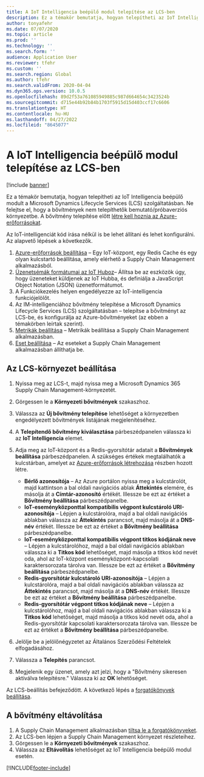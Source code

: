 ```yaml
---
title: A IoT Intelligencia beépülő modul telepítése az LCS-ben
description: Ez a témakör bemutatja, hogyan telepítheti az IoT Intelligencia beépülő modult a Microsoft Dynamics Lifecycle Services (LCS) szolgáltatásban.
author: tonyafehr
ms.date: 07/07/2020
ms.topic: article
ms.prod: ''
ms.technology: ''
ms.search.form: ''
audience: Application User
ms.reviewer: tfehr
ms.custom: ''
ms.search.region: Global
ms.author: tfehr
ms.search.validFrom: 2020-04-04
ms.dyn365.ops.version: 10.0.5
ms.openlocfilehash: 89d2f53a761085949885c987d664654c3423524b
ms.sourcegitcommit: d715e44b92b84b1703f5915d15d403ccf17c6606
ms.translationtype: HT
ms.contentlocale: hu-HU
ms.lasthandoff: 04/27/2022
ms.locfileid: "8645077"
---
```

# <a name="install-the-iot-intelligence-add-in-in-lcs"></a>A IoT Intelligencia beépülő modul telepítése az LCS-ben

[!include [banner](../../includes/banner.md)]

Ez a témakör bemutatja, hogyan telepítheti az IoT Intelligencia beépülő modult a Microsoft Dynamics Lifecycle Services (LCS) szolgáltatásban. Ne felejtse el, hogy a bővítmények nem telepíthetők bemutató/próbaverziós környezetbe. A bővítmény telepítése előtt [létre kell hoznia az Azure-erőforrásokat](iot-azure-setup.md).

Az IoT-intelligenciát kód írása nélkül is be lehet állítani és lehet konfigurálni. Az alapvető lépések a következők.

1. [Azure-erőforrások beállítása](iot-azure-setup.md) – Egy IoT-központ, egy Redis Cache és egy olyan kulcstartó beállítása, amely elérhető a Supply Chain Management alkalmazásból.
2. [Üzenetsémák formátumai az IoT Huboz](iot-schema-format.md)– Állítsa be az eszközök úgy, hogy üzeneteket küldjenek az IoT Hubba, és definiálja a JavaScript Object Notation (JSON) üzenetformátumot.
3. A Funkciókezelés helyen engedélyezze az IoT-intelligencia funkciójelölőt.
4. Az IM-intelligenciához bővítmény telepítése a Microsoft Dynamics Lifecycle Services (LCS) szolgáltatásban – telepítse a bővítményt az LCS-be, és konfigurálja az Azure-bővítményeket (az ebben a témakörben leírtak szerint).
5. [Metrikák beállítása](iot-metrics-setup.md) – Metrikák beállítása a Supply Chain Management alkalmazásban.
6. [Eset beállítása](iot-scenario-setup.md) – Az eseteket a Supply Chain Management alkalmazásban állíthatja be.

## <a name="set-up-the-lcs-environment"></a>Az LCS-környezet beállítása

1. Nyissa meg az LCS-t, majd nyissa meg a Microsoft Dynamics 365 Supply Chain Management-környezetét.
2. Görgessen le a **Környezeti bővítmények** szakaszhoz.
3. Válassza az **Új bővítmény telepítése** lehetőséget a környezetben engedélyezett bővítmények listájának megjelenítéséhez.
4. A **Telepítendő bővítmény kiválasztása** párbeszédpanelen válassza ki az **IoT Intelligencia** elemet.
5. Adja meg az IoT-központ és a Redis-gyorsítótár adatait a **Bővítmények beállítása** párbeszédpanelen. A szükséges értékek megtalálhatók a kulcstárban, amelyet az [Azure-erőforrások létrehozása](iot-azure-setup.md) részben hozott létre.

    + **Bérlő azonosítója** – Az Azure portálon nyissa meg a kulcstárolót, majd kattintson a bal oldali navigációs ablak **Áttekintés** elemére, és másolja át a **Címtár-azonosító** értékét. Illessze be ezt az értéket a **Bővítmény beállítása** párbeszédpanelbe.
    + **IoT-eseményközponttal kompatibilis végpont kulcstároló URI-azonosítója** – Lépjen a kulcstárolóra, majd a bal oldali navigációs ablakban válassza az **Áttekintés** parancsot, majd másolja át a **DNS-név** értékét. Illessze be ezt az értéket a **Bővítmény beállítása** párbeszédpanelbe.
    + **IoT-eseményközponttal kompatibilis végpont titkos kódjának neve** – Lépjen a kulcstárolóhoz, majd a bal oldali navigációs ablakban válassza ki a **Titkos kód** lehetőséget, majd másolja a titkos kód nevét oda, ahol az IoT-központ eseményközpont-kapcsolati karaktersorozata tárolva van. Illessze be ezt az értéket a **Bővítmény beállítása** párbeszédpanelbe.
    + **Redis-gyorsítótár kulcstároló URI-azonosítója** – Lépjen a kulcstárolóra, majd a bal oldali navigációs ablakban válassza az **Áttekintés** parancsot, majd másolja át a **DNS-név** értékét. Illessze be ezt az értéket a **Bővítmény beállítása** párbeszédpanelbe.
    + **Redis-gyorsítótár végpont titkos kódjának neve** – Lépjen a kulcstárolóhoz, majd a bal oldali navigációs ablakban válassza ki a **Titkos kód** lehetőséget, majd másolja a titkos kód nevét oda, ahol a Redis-gyorsítótár kapcsolati karaktersorozata tárolva van. Illessze be ezt az értéket a **Bővítmény beállítása** párbeszédpanelbe.

6. Jelölje be a jelölőnégyzetet az Általános Szerződési Feltételek elfogadásához.
7. Válassza a **Telepítés** parancsot.
8. Megjelenik egy üzenet, amely azt jelzi, hogy a "Bővítmény sikeresen aktiválva telepítésre." Válassza ki az **OK** lehetőséget.

Az LCS-beállítás befejeződött. A következő lépés a [forgatókönyvek beállítása](iot-scenario-setup.md).

## <a name="uninstall-the-add-in"></a><a id="uninstall-addin"></a>A bővítmény eltávolítása

1. A Supply Chain Management alkalmazásban [tiltsa le a forgatókönyveket](iot-scenario-setup.md#disable-a-scenario).
2. Az LCS-ben lépjen a Supply Chain Management környezet részleteihez.
3. Görgessen le a **Környezeti bővítmények** szakaszhoz.
4. Válassza az **Eltávolítás** lehetőséget az IoT Intelligencia beépülő modul esetén.


[!INCLUDE[footer-include](../../includes/footer-banner.md)]
